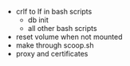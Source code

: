 * crlf to lf in bash scripts
  - db init
  - all other bash scripts
* reset volume when not mounted
* make through scoop.sh
* proxy and certificates